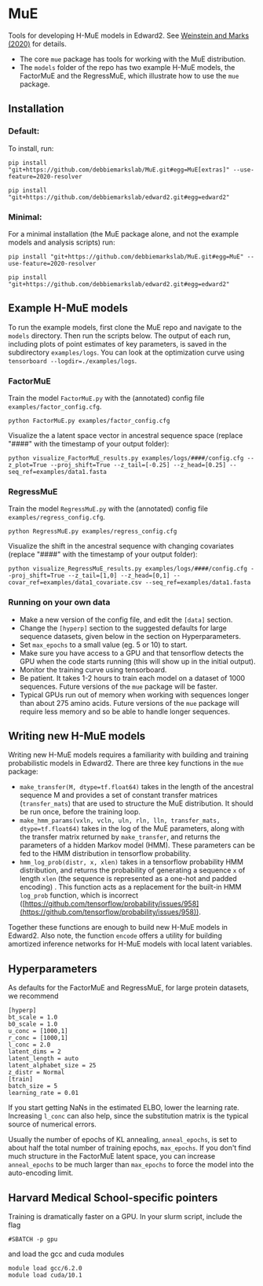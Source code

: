 
# MuE
Tools for developing H-MuE models in Edward2. See  [Weinstein and Marks (2020)](https://www.biorxiv.org/content/10.1101/2020.07.31.231381v1) for details.

 - The core `mue` package has tools for working with the MuE distribution.
 - The `models` folder of the repo has two example H-MuE models, the FactorMuE and the RegressMuE, which illustrate how to use the `mue` package.

## Installation

### Default:

To install, run:

    pip install "git+https://github.com/debbiemarkslab/MuE.git#egg=MuE[extras]" --use-feature=2020-resolver

    pip install "git+https://github.com/debbiemarkslab/edward2.git#egg=edward2"

### Minimal:

For a minimal installation (the MuE package alone, and not the example models and analysis scripts) run:

    pip install "git+https://github.com/debbiemarkslab/MuE.git#egg=MuE" --use-feature=2020-resolver

    pip install "git+https://github.com/debbiemarkslab/edward2.git#egg=edward2"

## Example H-MuE models

To run the example models, first clone the MuE repo and navigate to the `models` directory. Then run the scripts below. The output of each run, including plots of point estimates of key parameters, is saved in the subdirectory `examples/logs`. You can look at the optimization curve using `tensorboard --logdir=./examples/logs`.

### FactorMuE

Train the model `FactorMuE.py` with the (annotated) config file `examples/factor_config.cfg`.

    python FactorMuE.py examples/factor_config.cfg

Visualize the a latent space vector in ancestral sequence space (replace "####" with the timestamp of your output folder):

    python visualize_FactorMuE_results.py examples/logs/####/config.cfg --z_plot=True --proj_shift=True --z_tail=[-0.25] --z_head=[0.25] --seq_ref=examples/data1.fasta

### RegressMuE
Train the model `RegressMuE.py` with the (annotated) config file `examples/regress_config.cfg`.

    python RegressMuE.py examples/regress_config.cfg

Visualize the shift in the ancestral sequence with changing covariates (replace "####" with the timestamp of your output folder):

    python visualize_RegressMuE_results.py examples/logs/####/config.cfg --proj_shift=True --z_tail=[1,0] --z_head=[0,1] --covar_ref=examples/data1_covariate.csv --seq_ref=examples/data1.fasta

### Running on your own data

 - Make a new version of the config file, and edit the `[data]` section.
 - Change the `[hyperp]` section to the suggested defaults for large sequence datasets, given below in the section on Hyperparameters.
 - Set `max_epochs` to a small value (eg. 5 or 10) to start.
 - Make sure you have access to a GPU and that tensorflow detects the GPU when the code starts running (this will show up in the initial output).
 - Monitor the training curve using tensorboard.
 - Be patient. It takes 1-2 hours to train each model on a dataset of 1000 sequences. Future versions of the `mue` package will be faster.
 - Typical GPUs run out of memory when working with sequences longer than about 275 amino acids. Future versions of the `mue` package will require less memory and so be able to handle longer sequences.


## Writing new H-MuE models

Writing new H-MuE models requires a familiarity with building and training probabilistic models in Edward2.
There are three key functions in the `mue` package:

 - `make_transfer(M, dtype=tf.float64)` takes in the length of the ancestral sequence M and provides a set of constant transfer matrices (`transfer_mats`) that are used to structure the MuE distribution. It should be run once, before the training loop.
 - `make_hmm_params(vxln, vcln, uln, rln, lln, transfer_mats, dtype=tf.float64)` takes in the log of the MuE parameters, along with the transfer matrix returned by `make_transfer`, and returns the parameters of a hidden Markov model (HMM). These parameters can be fed to the HMM distribution in tensorflow probability.
 - `hmm_log_prob(distr, x, xlen)` takes in a tensorflow probability HMM distribution, and returns the probability of generating a sequence `x` of length `xlen` (the sequence is represented as a one-hot and padded encoding) . This function acts as a replacement for the built-in HMM `log_prob` function, which is incorrect ([https://github.com/tensorflow/probability/issues/958](https://github.com/tensorflow/probability/issues/958)).

 Together these functions are enough to build new H-MuE models in Edward2.
 Also note, the function `encode` offers a utility for building amortized inference networks for H-MuE models with local latent variables.

## Hyperparameters

 As defaults for the FactorMuE and RegressMuE, for large protein datasets, we recommend

    [hyperp]
    bt_scale = 1.0
    b0_scale = 1.0
    u_conc = [1000,1]
    r_conc = [1000,1]
    l_conc = 2.0
    latent_dims = 2
    latent_length = auto
    latent_alphabet_size = 25
    z_distr = Normal
    [train]
    batch_size = 5
    learning_rate = 0.01


If you start getting NaNs in the estimated ELBO, lower the learning rate. Increasing `l_conc` can also help, since the substitution matrix is the typical source of numerical errors.

Usually the number of epochs of KL annealing, `anneal_epochs`, is set to about half the total number of training epochs, `max_epochs`. If you don't find much structure in the FactorMuE latent space, you can increase `anneal_epochs` to be much larger than `max_epochs` to force the model into the auto-encoding limit.

## Harvard Medical School-specific pointers
Training is dramatically faster on a GPU. In your slurm script, include the flag

    #SBATCH -p gpu

and load the gcc and cuda modules

    module load gcc/6.2.0
    module load cuda/10.1

